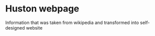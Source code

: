 # Huston webpage
Information that was taken from wikipedia and transformed into self-designed website
